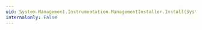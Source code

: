 ```yaml
---
uid: System.Management.Instrumentation.ManagementInstaller.Install(System.Collections.IDictionary)
internalonly: False
---
```

